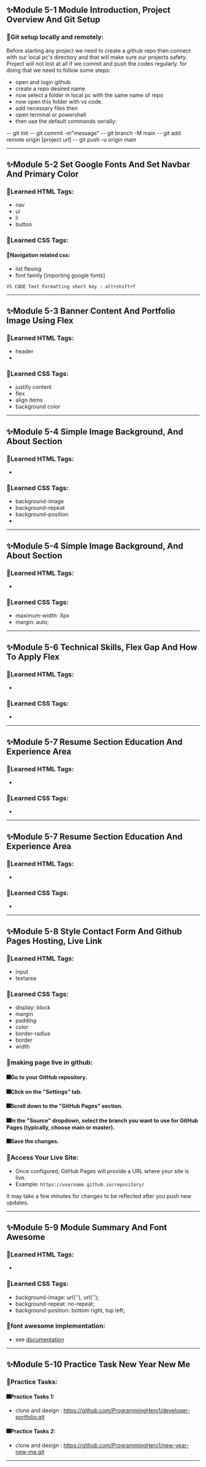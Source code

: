 ## ✨Module 5-1 Module Introduction, Project Overview And Git Setup

### 🧨Git setup locally and remotely:

Before starting any project we need to create a github repo then connect with our local pc's directory and that will make sure our projects safety. Project will not lost at all if we commit and push the codes regularly. for doing that we need to follow some steps:

- open and login github
- create a repo desired name
- now select a folder in local pc with the same name of repo
- now open this folder with vs code.
- add necessary files then
- open terminal or powershell
- then use the default commands serially:

-- git init
-- git commit -m"message"
-- git branch -M main
-- git add remote origin [project url]
-- git push -u origin main

---

## ✨Module 5-2 Set Google Fonts And Set Navbar And Primary Color

### 🧨Learned HTML Tags:
- nav
- ul
- li
- button

### 🧨Learned CSS Tags:

#### 🎇Navigation related css:
- list flexing
- font family [importing google fonts]

`VS CODE Text Formatting short key : alt+shift+f`

---

## ✨Module 5-3 Banner Content And Portfolio Image Using Flex

### 🧨Learned HTML Tags:
- header
- 

### 🧨Learned CSS Tags:
- justify content
- flex
- align items
- background color

---

## ✨Module 5-4 Simple Image Background, And About Section

### 🧨Learned HTML Tags:
- 

### 🧨Learned CSS Tags:
- background-image
- background-repeat
- background-position
- 

---

## ✨Module 5-4 Simple Image Background, And About Section

### 🧨Learned HTML Tags:
- 

### 🧨Learned CSS Tags:
- maximum-width: Xpx
- margin: auto;

---

## ✨Module 5-6 Technical Skills, Flex Gap And How To Apply Flex

### 🧨Learned HTML Tags:
- 

### 🧨Learned CSS Tags:
- 

---

## ✨Module 5-7 Resume Section Education And Experience Area

### 🧨Learned HTML Tags:
- 

### 🧨Learned CSS Tags:
- 

---

## ✨Module 5-7 Resume Section Education And Experience Area

### 🧨Learned HTML Tags:
- 

### 🧨Learned CSS Tags:
- 

---

## ✨Module 5-8 Style Contact Form And Github Pages Hosting, Live Link

### 🧨Learned HTML Tags:
- input
- textarea

### 🧨Learned CSS Tags:
- display: block
- margin
- padding
- color
- border-radius
- border
- width

### 🧨making page live in github:

#### 🎆Go to your GitHub repository.
#### 🎆Click on the "Settings" tab.
#### 🎆Scroll down to the "GitHub Pages" section.
#### 🎆In the "Source" dropdown, select the branch you want to use for GitHub Pages (typically, choose main or master).
#### 🎆Save the changes.

### 🧨Access Your Live Site:

- Once configured, GitHub Pages will provide a URL where your site is live.
- Example: `https://username.github.io/repository/`

It may take a few minutes for changes to be reflected after you push new updates.

---

## ✨Module 5-9 Module Summary And Font Awesome

### 🧨Learned HTML Tags:
- 

### 🧨Learned CSS Tags:
- background-image: url(''), url('');
- background-repeat: no-repeat;
- background-position: bottom right, top left;

### 🧨font awesome implementation:
- see <a href="https://fontawesome.com/docs"> documentation </a>

---

## ✨Module 5-10 Practice Task New Year New Me

### 🧨Practice Tasks:

#### 🎆Practice Tasks 1:
- clone and design : https://github.com/ProgrammingHero1/developer-portfolio.git

#### 🎆Practice Tasks 2:
- clone and design : https://github.com/ProgrammingHero1/new-year-new-me.git

---